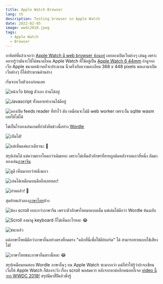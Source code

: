 ```yaml
---
title: Apple Watch Browser
lang: th
description: Testing browser in Apple Watch
date: 2022-02-05
image: wwdc2018.jpeg
tags:
  - Apple Watch
  - Browser
---
```


อาทิตย์ที่แล้วเจอว่า [Apple Watch มี web browser ซ่อนอยู่](https://www.makeuseof.com/how-to-use-safari-browser-apple-watch/)
เลยลองเปิดเว็บต่างๆ เล่นดู เพราะอยากรู้ว่ามันจะใช้ได้ขนาดไหน Apple Watch ที่ใช้อยู่เป็น [Apple Watch 6 44mm](https://support.apple.com/kb/SP826?locale=en_SG)
ถ้าดูจากเว็บ Apple ขนาดหน้าจอก็จะประมาณ​ นิ้วครึ่งกับความละเอียด 368 x 448 pixels พอเอามาเปิดเว็บต่างๆ ก็ได้ประมาณด้านล่าง

เริ่มจากเว็บตัวเองก่อนเลย

![หน้าเว็บ blog ตัวเอง อ่านได้อยู่](IMG_2026.jpeg)

![Javascript ทั้งหลายทำงานได้ดีอยู่](IMG_2027.jpeg)

![ลองเปิด feeds reader ที่ทำไว้ ดับ เหมือนจะไม่มี web worker เพราะงั้น sqlite wasm เลยใช้ไม่ได้](IMG_2029.jpeg)

ไม่เป็นไรลองเล่นเกมที่กำลังฮิตช่วงนี้อย่าง [Wordle](https://www.powerlanguage.co.uk/wordle/)

![เปิดได้!](IMG_2037.jpeg)

![แต่เห็นแค่แถวเดียวนะ 🥲](IMG_2039.jpeg)

สรุปเล่นได้ แต่ความยากโหดกว่าเดิมเยอะ เพราะไม่เห็นตัวอักษรที่ทายถูกผิดหลังจากแถวที่หนึ่ง ถัดมาลองเล่น[ภาษาจีน](https://cheeaun.github.io/chengyu-wordle/)

![ดูดี เห็นมากกว่าหนึ่งแถว](IMG_2031.jpeg)

![เล่นได้เหมือนบนมือถือเลยหละ!](IMG_2033.jpeg)

![ผ่านแล้ว! 🎉](IMG_2035.jpeg)

สุดท้ายแล้วลอง[ภาษาไทย](https://thwordle.vercel.app/)บ้าง

![ต้อง scroll เยอะกว่าภาษาจีน เพราะตัวอักษรไทยมาแบบเต็ม แต่เล่นได้ดีกว่า Wordle ต้นฉบับ](IMG_2045.jpeg)

![Scroll ลงมาดู keyboard ก็ไม่เห็นอะไรหละ 😂](IMG_2046.jpeg)

![ชนะแล้ว](IMG_2047.jpeg)

แต่ภาษาไทยมีดีกว่าภาษาอื่นอย่างตรงที่กดตรง "คลิกที่นี่เพื่อใช้คีย์บอร์ด" ได้ สามารถทายแบบใช้เสียงได้!

![ภาษาไทยชนะภาษาอื่นตรงนี้หละ 😂](IMG_2050.jpeg)

สรุปเหมือนทดสอบ Wordle ภาษาอื่นๆ บน Apple Watch ซะมากกว่า แต่ก็ทำให้รู้ว่าถ้าจะเขียนเว็บให้ Apple Watch ก็ต้องระวัง
เรื่อง scroll พอสมควร หลังจากหาต่ออีกหน่อยก็เจอ [video นี้จาก WWDC 2018!](https://developer.apple.com/videos/play/wwdc2018/239/) สรุปมีมาสี่ปีแล้วพึ่งรู้
